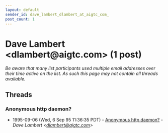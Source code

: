 ```yaml
---
layout: default
sender_id: dave_lambert_dlambert_at_aigtc_com_
post_count: 1
---
```


# Dave Lambert <dlambert<span>@</span>aigtc.com> (1 post)

_Be aware that many list participants used multiple email addresses over their time active on the list. As such this page may not contain all threads available._

## Threads

### Anonymous http daemon?
+ 1995-09-06 (Wed, 6 Sep 95 11:36:35 PDT) - [Anonymous http daemon?](/archive/1995/09/4a3a9a009c6917a95fd22a1b5f2e05653946864e10e7ee425c875e7524753968) - _Dave Lambert \<dlambert@aigtc.com\>_

